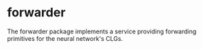 # forwarder
The forwarder package implements a service providing forwarding primitives for the neural network's CLGs. 
